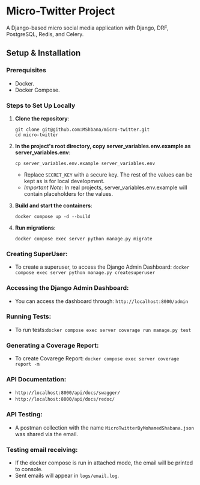 # Micro-Twitter Project

A Django-based micro social media application with Django, DRF, PostgreSQL, Redis, and Celery.

## Setup & Installation

### Prerequisites
- Docker.
- Docker Compose.

### Steps to Set Up Locally

1. **Clone the repository**:
    ```
    git clone git@github.com:MShbana/micro-twitter.git
    cd micro-twitter
    ```

2. **In the project's root directory, copy server_variables.env.example as server_variables.env**:

    ```
    cp server_variables.env.example server_variables.env
    ```

    - Replace `SECRET_KEY` with a secure key. The rest of the values can be kept as is for local development.
    - *Important Note*: In real projects, server_variables.env.example will contain placeholders for the values.

3. **Build and start the containers**:

    `docker compose up -d --build`

4. **Run migrations**:

    `docker compose exec server python manage.py migrate`

### Creating SuperUser:
- To create a superuser, to access the Django Admin Dashboard: `docker compose exec server python manage.py createsuperuser`

### Accessing the Django Admin Dashboard:
- You can access the dashboard through: `http://localhost:8000/admin`

### Running Tests:
- To run tests:`docker compose exec server coverage run manage.py test`

### Generating a Coverage Report:
- To create Covarege Report: `docker compose exec server coverage report -m`

### API Documentation:
- `http://localhost:8000/api/docs/swagger/`
- `http://localhost:8000/api/docs/redoc/`

### API Testing:
- A postman collection with the name `MicroTwitterByMohamedShabana.json` was shared via the email.

### Testing email receiving:
- If the docker compose is run in attached mode, the email will be printed to console.
- Sent emails will appear in `logs/email.log`.
